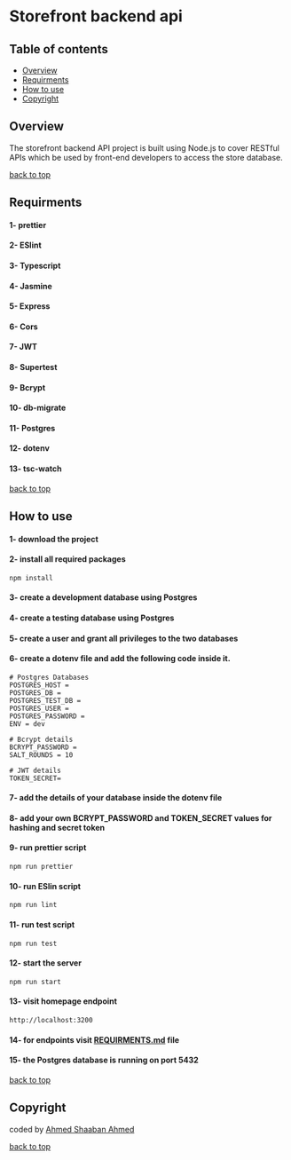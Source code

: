 # Storefront backend api

 ## Table of contents

 * [Overview](#overview)
 * [Requirments](#requirments)
 * [How to use](#how-to-use)
 * [Copyright](#copyright) 

 ## Overview
The storefront backend API project is built using Node.js to cover RESTful APIs which be used by front-end developers to access the store database.

[back to top](#table-of-contents)

 ## Requirments
 
#### 1- prettier
#### 2- ESlint
#### 3- Typescript
#### 4- Jasmine
#### 5- Express
#### 6- Cors
#### 7- JWT
#### 8- Supertest
#### 9- Bcrypt
#### 10- db-migrate
#### 11- Postgres
#### 12- dotenv
#### 13- tsc-watch

[back to top](#table-of-contents)


## How to use
#### 1- download the project
#### 2- install all required packages
`npm install`
#### 3- create a development database using Postgres
#### 4- create a testing database using Postgres
#### 5- create a user and grant all privileges to the two databases
#### 6- create a dotenv file and add the following code inside it.
```
# Postgres Databases
POSTGRES_HOST = 
POSTGRES_DB = 
POSTGRES_TEST_DB = 
POSTGRES_USER = 
POSTGRES_PASSWORD = 
ENV = dev

# Bcrypt details
BCRYPT_PASSWORD = 
SALT_ROUNDS = 10

# JWT details
TOKEN_SECRET= 
```
#### 7- add the details of your database inside the dotenv file
#### 8- add your own BCRYPT_PASSWORD and TOKEN_SECRET values for hashing and secret token
#### 9- run prettier script
`npm run prettier`
#### 10- run ESlin script
`npm run lint`
#### 11- run test script
`npm run test`
#### 12- start the server
`npm run start`
#### 13- visit homepage endpoint
`http://localhost:3200`
#### 14- for endpoints visit [REQUIRMENTS.md](REQUIREMENTS.md) file
#### 15- the Postgres database is running on port 5432

[back to top](#table-of-contents)

## Copyright
coded by [Ahmed Shaaban Ahmed](https://www.linkedin.com/in/ahmed-shaaban2210/)

[back to top](#table-of-contents)
